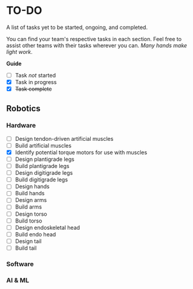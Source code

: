# TO-DO

A list of tasks yet to be started, ongoing, and completed.

You can find your team's respective tasks in each section. Feel free to assist other teams with their tasks wherever you can. *Many hands make light work*.

**Guide** 

- [ ] Task *not* started
- [X] Task in progress
- [X] ~~Task complete~~

## Robotics

### Hardware

- [ ] Design tendon-driven artificial muscles
- [ ] Build artificial muscles
- [X] Identify potential torque motors for use with muscles
- [ ] Design plantigrade legs
- [ ] Build plantigrade legs
- [ ] Design digitigrade legs
- [ ] Build digitigrade legs
- [ ] Design hands
- [ ] Build hands
- [ ] Design arms
- [ ] Build arms
- [ ] Design torso
- [ ] Build torso
- [ ] Design endoskeletal head
- [ ] Build endo head
- [ ] Design tail
- [ ] Build tail

### Software

### AI & ML